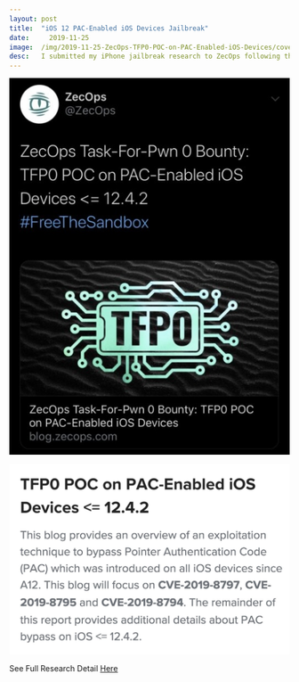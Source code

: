 ```yaml
---
layout:	post
title:	"iOS 12 PAC-Enabled iOS Devices Jailbreak"
date:	  2019-11-25
image:  /img/2019-11-25-ZecOps-TFP0-POC-on-PAC-Enabled-iOS-Devices/cover.jpg
desc:   I submitted my iPhone jailbreak research to ZecOps following their announcement of the ‘Task For Pwn 0’ bounty program, as well as the 'FreeTheSandbox' campaign. It became the first open-source, fully functional exploit that can bypass a strong mitigation on iOS 12 called Pointer Authentication, which Apple introduced with the iPhone XS.
---
```


![Report Screenshot](/img/2019-11-25-ZecOps-TFP0-POC-on-PAC-Enabled-iOS-Devices/pic.jpg)

![Report Screenshot](/img/2019-11-25-ZecOps-TFP0-POC-on-PAC-Enabled-iOS-Devices/pic2.jpg)

See Full Research Detail [Here](https://www.jamf.com/blog/tfp0-poc-on-pac-enabled-ios-devices-12-4-2//)



